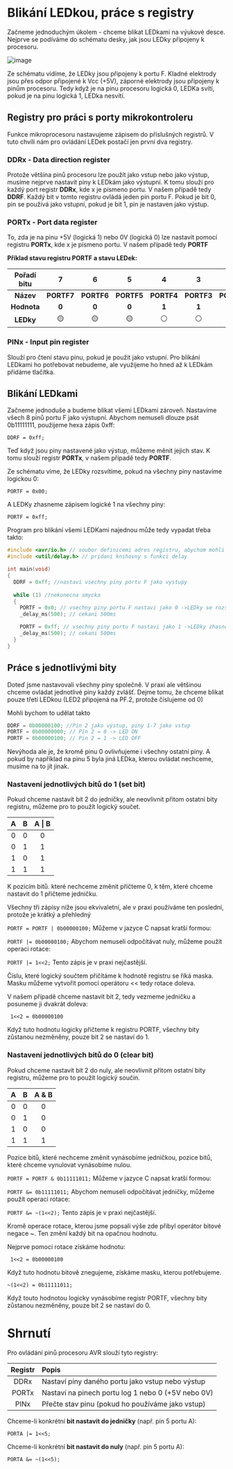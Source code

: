 # Blikání LEDkou, práce s registry
Začneme jednoduchým úkolem - chceme blikat LEDkami na výukové desce. Nejprve se podíváme do schématu desky, jak jsou LEDky připojeny k procesoru.

![image](https://github.com/user-attachments/assets/c65df3c2-af64-4412-8f52-a94575112aa8)

Ze schématu  vidíme, že LEDky jsou připojeny k portu F. Kladné elektrody jsou přes odpor připojené k Vcc (+5V), záporné elektrody jsou připojeny k pinům procesoru. Tedy když je na pinu procesoru logická 0, LEDKa svítí, pokud je na pinu logická 1, LEDka nesvítí. 

## Registry pro práci s porty mikrokontroleru
Funkce mikroprocesoru nastavujeme zápisem do příslušných registrů. V tuto chvíli nám pro ovládání LEDek postačí jen první dva registry.

### DDRx - Data direction register
Protože většina pinů procesoru lze použít jako vstup nebo jako výstup, musíme nejprve nastavit piny k LEDkám jako výstupní. K tomu slouží pro každý port registr **DDRx**, kde x je písmeno portu. V našem případě tedy **DDRF**. Každý bit v tomto registru ovládá jeden pin portu F. Pokud je bit 0, pin se používá jako vstupní, pokud je bit 1, pin je nastaven jako výstup.

### PORTx - Port data  register
To, zda je na pinu +5V (logická 1) nebo 0V (logická 0) lze nastavit pomocí registru **PORTx**, kde x je písmeno portu. V našem případě tedy **PORTF**

**Příklad stavu registru PORTF a stavu LEDek:**

|Pořadí bitu| 7    | 6    | 5    | 4    | 3    | 2    | 1    | 0    | 
|:----:|:----:|:----:|:----:|:----:|:----:|:----:|:----:|:----:| 
|**Název**|  **PORTF7** | **PORTF6** | **PORTF5** |  **PORTF4** | **PORTF3** | **PORTF2** | **PORTF1** | **PORTF0** | 
|**Hodnota**| **0**    | **0**    | **0**   | **1**   | **1**    | **1**   |  **0**   |  **1**   | 
|**LEDky**|🟡    | 🟡    | 🟡    | ⚪    | ⚪    | ⚪    | 🟡    | ⚪    | 

### PINx - Input pin  register
Slouží pro čtení stavu pinu, pokud je použit jako vstupní. Pro blikání LEDkami ho potřebovat nebudeme, ale využijeme ho hned až k LEDkám přidáme tlačítka.

## Blikání LEDkami
Začneme jednoduše a budeme blikat všemi LEDkami zároveň. Nastavíme všech 8 pinů portu F jako výstupní. Abychom nemuseli dlouze psát 0b11111111, použijeme hexa zápis 0xff:

``` DDRF = 0xff; ```

Teď když jsou piny nastavené jako výstup, můžeme měnit jejich stav. K tomu slouží registr **PORTx**, v našem případě tedy **PORTF**.

Ze schématu víme, že LEDky rozsvítíme, pokud na všechny piny nastavíme logickou 0:

``` PORTF = 0x00; ```

A LEDKy zhasneme zápisem logické 1 na všechny piny:

``` PORTF = 0xff; ```

Program pro blikání všemi LEDKami najednou může tedy vypadat třeba takto:

```c
#include <avr/io.h> // soubor definicemi adres registru, abychom mohli pouzivat symbolicke nazvy jako "PORTB" namisto ciselne adresy registru
#include <util/delay.h> // pridani knihovny s funkci delay

int main(void)
{
  DDRF = 0xff; //nastavi vsechny piny portu F jako vystupy
  
  while (1) //nekonecna smycka
  {
    PORTF = 0x0; // vsechny piny portu F nastavi jako 0 ->LEDky se rozsviti
    _delay_ms(500); // cekani 500ms

    PORTF = 0xff; // vsechny piny portu F nastavi jako 1 ->LEDky zhasnou
    _delay_ms(500); // cekani 500ms
  }
}

```

## Práce s jednotlivými bity
Doteď jsme nastavovali všechny piny společně. V praxi ale většinou chceme ovládat jednotlivé piny každý zvlášť.
Dejme tomu, že chceme blikat pouze třetí LEDkou (LED2 připojená na PF.2, protože číslujeme od 0)

Mohli bychom to udělat takto

```c
DDRF = 0b00000100; //Pin 2 jako výstup, piny 1-7 jako vstup
PORTF = 0b00000000; // Pin 2 = 0 -> LED ON
PORTF = 0b00000100; // Pin 2 = 1 -> LED OFF
``` 

Nevýhoda ale je, že kromě pinu 0 ovlivňujeme i všechny ostatní piny. A pokud by například na pinu 5 byla jiná LEDka, kterou ovládat nechceme, musíme na to jít jinak.

### Nastavení jednotlivých bitů do 1 (set bit)

Pokud chceme nastavit bit 2 do jedničky, ale neovlivnit přitom ostatní bity registru, můžeme pro to použít logický součet. 

| A   | B   | A \| B | 
|:---:|:---:|:------:| 
| 0   | 0   | 0      | 
| 0   | 1   | 1      | 
| 1   | 0   | 1      | 
| 1   | 1   | 1      | 

K pozicím bitů. které nechceme změnit přičteme 0, k těm, které chceme nastavit do 1 přičteme jedničku.

Všechny tři zápisy níže jsou ekvivaletní, ale v praxi používáme ten poslední, protože je krátký a přehledný

``` PORTF = PORTF | 0b00000100; ``` Můžeme v jazyce C napsat kratší formou:

``` PORTF |= 0b00000100; ``` Abychom nemuseli odpočítávat nuly, můžeme použít operaci rotace:

``` PORTF |= 1<<2; ``` Tento zápis je v praxi nejčastější.


Číslu, které logický součtem přičítáme k hodnotě registru se říká maska. Masku můžeme vytvořit pomocí operátoru << tedy rotace doleva. 

V našem případě chceme nastavit bit 2, tedy vezmeme jedničku a posuneme ji dvakrát doleva:

``` 1<<2 = 0b00000100```

Když tuto hodnotu logicky přičteme k registru PORTF, všechny bity zůstanou nezměněny, pouze bit 2 se nastaví do 1.


### Nastavení jednotlivých bitů do 0 (clear bit)

Pokud chceme nastavit bit 2 do nuly, ale neovlivnit přitom ostatní bity registru, můžeme pro to použít logický součin. 

| A   | B   | A & B | 
|:---:|:---:|:-----:| 
| 0   | 0   | 0     | 
| 0   | 1   | 0     | 
| 1   | 0   | 0     | 
| 1   | 1   | 1     | 

Pozice bitů, které nechceme změnit vynásobíme jedničkou, pozice bitů, které chceme vynulovat vynásobíme nulou.

``` PORTF = PORTF & 0b11111011; ``` Můžeme v jazyce C napsat kratší formou:

``` PORTF &= 0b11111011; ``` Abychom nemuseli odpočítávat jedničky, můžeme použít operaci rotace:

``` PORTF &= ~(1<<2); ``` Tento zápis je v praxi nejčastější.

Kromě operace rotace, kterou jsme popsali výše zde přibyl operátor bitové negace ~. Ten změní každý bit na opačnou hodnotu. 

Nejprve pomocí rotace získáme hodnotu:

``` 1<<2 = 0b00000100``` 

Když tuto hodnotu bitově znegujeme, získáme masku, kterou potřebujeme.

``` ~(1<<2) = 0b11111011; ```

Když touto hodnotou logicky vynásobíme registr PORTF, všechny bity zůstanou nezměněny, pouze bit 2 se nastaví do 0.

# Shrnutí

Pro ovládání pinů procesoru AVR slouží tyto registry:

| Registr | Popis                                              | 
|:-------:| :------------------------------------------------ | 
| DDRx    | Nastaví piny daného portu jako vstup nebo výstup   | 
| PORTx   | Nastaví na pinech portu log 1 nebo 0 (+5V nebo 0V) | 
| PINx    | Přečte stav pinu (pokud ho používáme jako vstup)   | 


Chceme-li konkrétní **bit nastavit do jedničky** (např. pin 5 portu A):

``` PORTA |= 1<<5; ``` 

Chceme-li konkrétní **bit nastavit do nuly** (např. pin 5 portu A):

``` PORTA &= ~(1<<5); ```



